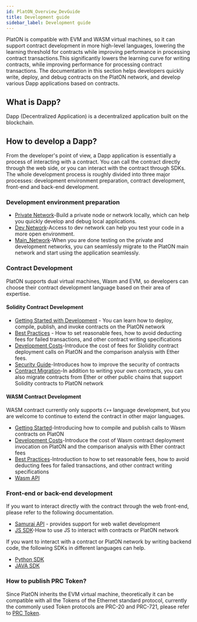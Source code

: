 ```yaml
---
id: PlatON_Overview_DevGuide
title: Development guide
sidebar_label: Development guide
---
```


PlatON is compatible with EVM and WASM virtual machines, so it can support contract development in more high-level languages, lowering the learning threshold for contracts while improving performance in processing contract transactions.This significantly lowers the learning curve for writing contracts, while improving performance for processing contract transactions. The documentation in this section helps developers quickly write, deploy, and debug contracts on the PlatON network, and develop various Dapp applications based on contracts.

## What is Dapp?

Dapp (Decentralized Application) is a decentralized application built on the blockchain.

## How to develop a Dapp?

From the developer's point of view, a Dapp application is essentially a process of interacting with a contract. You can call the contract directly through the web side, or you can interact with the contract through SDKs. The whole development process is roughly divided into three major processes: development environment preparation, contract development, front-end and back-end development.

### Development environment preparation

- [Private Network](/docs/en/Build_Private_Chain)-Build a private node or network locally, which can help you quickly develop and debug local applications.
- [Dev Network](/docs/en/Join_Dev_Network)-Access to dev network can help you test your code in a more open environment.
- [Main_Network](#)-When you are done testing on the private and development networks, you can seamlessly migrate to the PlatON main network and start using the application seamlessly.

### Contract Development

PlatON supports dual virtual machines, Wasm and EVM, so developers can choose their contract development language based on their area of expertise.

#### Solidity Contract Development

- [Getting Started with Development](/docs/en/Solidity_Dev_Manual) - You can learn how to deploy, compile, publish, and invoke contracts on the PlatON network
- [Best Practices](/docs/en/Solidity_Contract_Best_Practice) - How to set reasonable fees, how to avoid deducting fees for failed transactions, and other contract writing specifications
- [Development Costs](/docs/en/Solidity_Contract_Dev_Costs)-Introduce the cost of fees for Slolidity contract deployment calls on PlatON and the comparison analysis with Ether fees.
- [Security Guide](/docs/en/Solidity_Contract_Security_Dev_Guide)-Introduces how to improve the security of contracts
- [Contract Migration](/docs/en/Solidity_Contract_Migrate)-In addition to writing your own contracts, you can also migrate contracts from Ether or other public chains that support Solidity contracts to PlatON network

#### WASM Contract Development
WASM contract currently only supports `C++` language development, but you are welcome to continue to extend the contract in other major languages.

- [Getting Started](/docs/en/Solidity_Dev_Manual)-Introducing how to compile and publish calls to Wasm contracts on PlatON 
- [Development Costs](/docs/en/Solidity_Contract_Dev_Costs)-Introduce the cost of Wasm contract deployment invocation on PlatON and the comparison analysis with Ether contract fees
- [Best Practices](/docs/en/Solidity_Contract_Best_Practice)-Introduction to how to set reasonable fees, how to avoid deducting fees for failed transactions, and other contract writing specifications
- [Wasm API](/docs/en/Wasm_Contract_API)


### Front-end or back-end development

If you want to interact directly with the contract through the web front-end, please refer to the following documentation.
- [Samurai API](/docs/en/Samurai_API) - provides support for web wallet development
- [JS SDK](/docs/en/JS_SDK)-How to use JS to interact with contracts or PlatON network

If you want to interact with a contract or PlatON network by writing backend code, the following SDKs in different languages can help.
- [Python SDK](/docs/en/Python_SDK)
- [JAVA SDK](/docs/en/Java_SDK)


### How to publish PRC Token?

Since PlatON inherits the EVM virtual machine, theoretically it can be compatible with all the Tokens of the Ethernet standard protocol, currently the commonly used Token protocols are PRC-20 and PRC-721, please refer to [PRC Token](/docs/en/Standard/).

